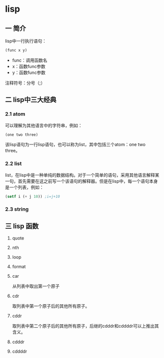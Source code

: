 # lisp

## 一 简介

lisp中一行执行语句：

```lisp
(func x y)
```

- func：调用函数名
- x：函数func参数
- y：函数func参数

注释符号：分号（;）

## 二 lisp中三大经典

### 2.1 atom

可以理解为其他语言中的字符串，例如：

```lisp
(one two three)
```

该lisp语句为一行lisp语句，也可以称为list，其中包括三个atom：one two three。



### 2.2 list

list，在lisp中是一种单纯的数据结构。对于一个简单的语句，采用其他语言解释某一句，首先需要在这之前写一个该语句的解释器。但是在lisp中，每一个语句本身是一个列表，例如：

```lisp
(setf i (+ j 10)) ;i=j+10
```



### 2.3 string



## 三 lisp 函数

1. quote

2. nth

3. loop

4. format

5. car

   从列表中取出第一个原子

6. cdr

   取列表中第一个原子后的其他所有原子。

7. cddr

   取列表中第二个原子后的其他所有原子，后继的cdddr和cddddr可以上推出其含义。

8. cdddr

9. cddddr











